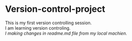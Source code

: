 # Version-control-project
This is my first version controlling session.
<br>
I am learning version controling.
<br>
<i>I making changes in readme.md file from my local machien.